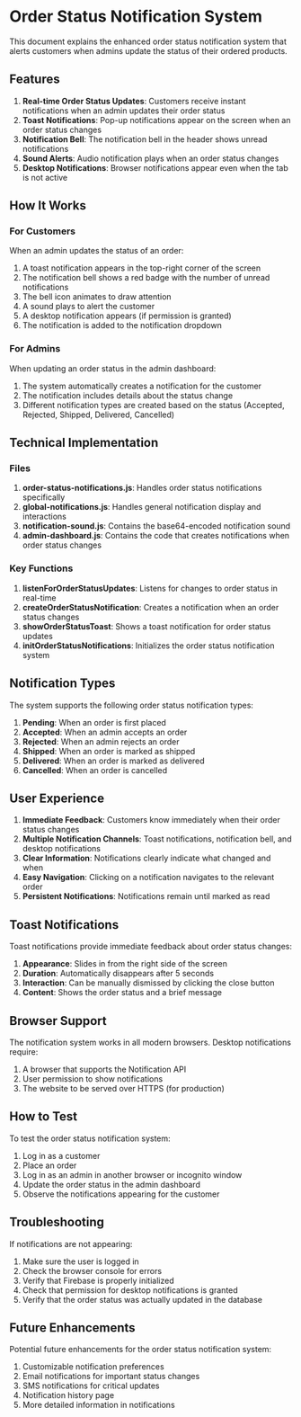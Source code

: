 # Order Status Notification System

This document explains the enhanced order status notification system that alerts customers when admins update the status of their ordered products.

## Features

1. **Real-time Order Status Updates**: Customers receive instant notifications when an admin updates their order status
2. **Toast Notifications**: Pop-up notifications appear on the screen when an order status changes
3. **Notification Bell**: The notification bell in the header shows unread notifications
4. **Sound Alerts**: Audio notification plays when an order status changes
5. **Desktop Notifications**: Browser notifications appear even when the tab is not active

## How It Works

### For Customers

When an admin updates the status of an order:

1. A toast notification appears in the top-right corner of the screen
2. The notification bell shows a red badge with the number of unread notifications
3. The bell icon animates to draw attention
4. A sound plays to alert the customer
5. A desktop notification appears (if permission is granted)
6. The notification is added to the notification dropdown

### For Admins

When updating an order status in the admin dashboard:

1. The system automatically creates a notification for the customer
2. The notification includes details about the status change
3. Different notification types are created based on the status (Accepted, Rejected, Shipped, Delivered, Cancelled)

## Technical Implementation

### Files

1. **order-status-notifications.js**: Handles order status notifications specifically
2. **global-notifications.js**: Handles general notification display and interactions
3. **notification-sound.js**: Contains the base64-encoded notification sound
4. **admin-dashboard.js**: Contains the code that creates notifications when order status changes

### Key Functions

1. **listenForOrderStatusUpdates**: Listens for changes to order status in real-time
2. **createOrderStatusNotification**: Creates a notification when an order status changes
3. **showOrderStatusToast**: Shows a toast notification for order status updates
4. **initOrderStatusNotifications**: Initializes the order status notification system

## Notification Types

The system supports the following order status notification types:

1. **Pending**: When an order is first placed
2. **Accepted**: When an admin accepts an order
3. **Rejected**: When an admin rejects an order
4. **Shipped**: When an order is marked as shipped
5. **Delivered**: When an order is marked as delivered
6. **Cancelled**: When an order is cancelled

## User Experience

1. **Immediate Feedback**: Customers know immediately when their order status changes
2. **Multiple Notification Channels**: Toast notifications, notification bell, and desktop notifications
3. **Clear Information**: Notifications clearly indicate what changed and when
4. **Easy Navigation**: Clicking on a notification navigates to the relevant order
5. **Persistent Notifications**: Notifications remain until marked as read

## Toast Notifications

Toast notifications provide immediate feedback about order status changes:

1. **Appearance**: Slides in from the right side of the screen
2. **Duration**: Automatically disappears after 5 seconds
3. **Interaction**: Can be manually dismissed by clicking the close button
4. **Content**: Shows the order status and a brief message

## Browser Support

The notification system works in all modern browsers. Desktop notifications require:

1. A browser that supports the Notification API
2. User permission to show notifications
3. The website to be served over HTTPS (for production)

## How to Test

To test the order status notification system:

1. Log in as a customer
2. Place an order
3. Log in as an admin in another browser or incognito window
4. Update the order status in the admin dashboard
5. Observe the notifications appearing for the customer

## Troubleshooting

If notifications are not appearing:

1. Make sure the user is logged in
2. Check the browser console for errors
3. Verify that Firebase is properly initialized
4. Check that permission for desktop notifications is granted
5. Verify that the order status was actually updated in the database

## Future Enhancements

Potential future enhancements for the order status notification system:

1. Customizable notification preferences
2. Email notifications for important status changes
3. SMS notifications for critical updates
4. Notification history page
5. More detailed information in notifications
